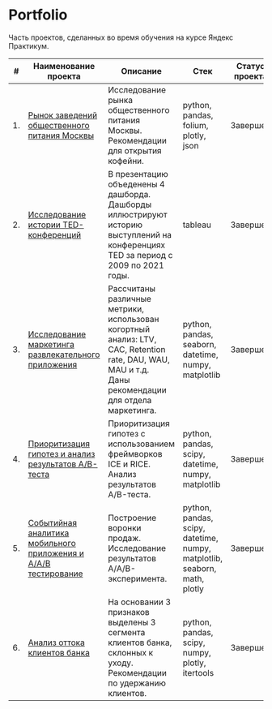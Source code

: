 # Portfolio

Часть проектов, сделанных во время обучения на курсе Яндекс Практикум.

| #    | Наименование проекта                | Описание                                                     | Стек                                                         | Статус проекта       |
| ---- | ------------------------------------------------------------ | ------------------------------------------------------------ | ------------------------------------------------------------ | -------------------- |
| 1.   | [Рынок заведений общественного питания Москвы](https://github.com/l-gavrilova/Projects/tree/main/New_coffee_house) | Исследование рынка общественного питания Москвы. <br/>Рекомендации для открытия кофейни. | python, pandas, folium, plotly, json | Завершен       |
| 2.   | [Исследование истории TED-конференций](https://github.com/l-gavrilova/Projects/tree/main/TED_history_with_TABLEAU) | В презентацию объеденены 4 дашборда. Дашборды иллюстрируют историю выступлений на конференциях TED за период с 2009 по 2021 годы. | tableau | Завершен       |
| 3.   | [Исследование маркетинга развлекательного приложения](https://github.com/l-gavrilova/Projects/tree/main/mobile_app) | Рассчитаны различные метрики, использован когортный анализ: LTV, CAC, Retention rate, DAU, WAU, MAU и т.д. <br/>Даны рекомендации для отдела маркетинга. | python, pandas, seaborn, datetime, numpy, matplotlib | Завершен       |
| 4.   | [Приоритизация гипотез и анализ результатов A/B-теста](https://github.com/l-gavrilova/Projects/tree/main/A-B%20test%20result) | Приоритизация гипотез с использованием фреймворков ICE и RICE. <br/>Анализ результатов A/B-теста. | python, pandas, scipy, datetime, numpy, matplotlib | Завершен       |
| 5.   | [Событийная аналитика мобильного приложения и A/A/В тестирование](https://github.com/l-gavrilova/Projects/tree/main/mobile_app_events) | Построение воронки продаж. <br/>Исследование результатов A/A/B-эксперимента. | python, pandas, scipy, datetime, numpy, matplotlib, seaborn, math, plotly | Завершен       |
| 6.   | [Анализ оттока клиентов банка](https://github.com/l-gavrilova/Projects/tree/main/bank_churn) | На основании 3 признаков выделены 3 сегмента клиентов банка, склонных к уходу. <br/>Рекомендации по удержанию клиентов.| python, pandas, scipy, numpy, plotly, itertools | Завершен       |

